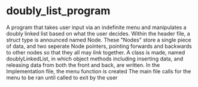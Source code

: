# doubly_list_program
A program that takes user input via an indefinite menu and manipulates a doubly linked list based on what the user decides.
Within the header file, a struct type is announced named Node. These "Nodes" store a single piece of data, and two seperate Node pointers, pointing forwards and backwards to other nodes so that they all may _link_ together.
A class is made, named doublyLinkedList, in which object methods including inserting data, and releasing data from both the front and back, are written.
In the Implementation file, the menu function is created
The main file calls for the menu to be ran until called to exit by the user
